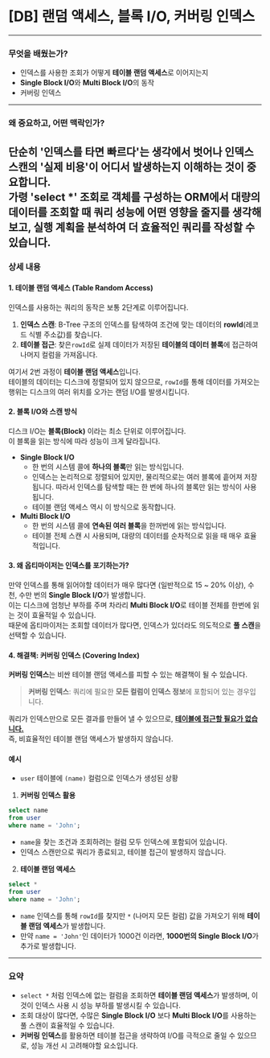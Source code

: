 # [DB] 랜덤 액세스, 블록 I/O, 커버링 인덱스

---
### 무엇을 배웠는가?
* 인덱스를 사용한 조회가 어떻게 **테이블 랜덤 액세스**로 이어지는지
* **Single Block I/O**와 **Multi Block I/O**의 동작
* 커버링 인덱스

---
### 왜 중요하고, 어떤 맥락인가?
단순히 '인덱스를 타면 빠르다'는 생각에서 벗어나 인덱스 스캔의 '실제 비용'이 어디서 발생하는지 이해하는 것이 중요합니다.   
가령 'select *' 조회로 객체를 구성하는 ORM에서 대량의 데이터를 조회할 때 쿼리 성능에 어떤 영향을 줄지를 생각해보고, 실행 계획을 분석하여 더 효율적인 쿼리를 작성할 수 있습니다.
---
### 상세 내용

#### 1. 테이블 랜덤 액세스 (Table Random Access)
인덱스를 사용하는 쿼리의 동작은 보통 2단계로 이루어집니다.

1. **인덱스 스캔**: B-Tree 구조의 인덱스를 탐색하여 조건에 맞는 데이터의 **rowId**(레코드 식별 주소값)를 찾습니다.
2. **테이블 접근**: 찾은`rowId`로 실제 데이터가 저장된 **테이블의 데이터 블록**에 접근하여 나머지 컬럼을 가져옵니다.

여기서 2번 과정이 **테이블 랜덤 액세스**입니다.   
테이블의 데이터는 디스크에 정렬되어 있지 않으므로, `rowId`를 통해 데이터를 가져오는 행위는 디스크의 여러 위치를 오가는 랜덤 I/O를 발생시킵니다. 

#### 2. 블록 I/O와 스캔 방식
디스크 I/O는 **블록(Block)** 이라는 최소 단위로 이루어집니다.   
이 블록을 읽는 방식에 따라 성능이 크게 달라집니다.   

* **Single Block I/O**
  * 한 번의 시스템 콜에 **하나의 블록**만 읽는 방식입니다.
  * 인덱스는 논리적으로 정렬되어 있지만, 물리적으로는 여러 블록에 흩어져 저장됩니다. 따라서 인덱스를 탐색할 때는 한 번에 하나의 블록만 읽는 방식이 사용됩니다.
  * 테이블 랜덤 액세스 역시 이 방식으로 동작합니다.
* **Multi Block I/O**
  * 한 번의 시스템 콜에 **연속된 여러 블록**을 한꺼번에 읽는 방식입니다.
  * 테이블 전체 스캔 시 사용되며, 대량의 데이터를 순차적으로 읽을 때 매우 효율적입니다.

#### 3. 왜 옵티마이저는 인덱스를 포기하는가?
만약 인덱스를 통해 읽어야할 데이터가 매우 많다면 (일반적으로 15 ~ 20% 이상), 수천, 수만 번의 **Single Block I/O**가 발생합니다.   
이는 디스크에 엄청난 부하를 주며 차라리 **Multi Block I/O**로 테이블 전체를 한번에 읽는 것이 효율적일 수 있습니다.   
때문에 옵티마이저는 조회할 데이터가 많다면, 인덱스가 있더라도 의도적으로 **풀 스캔**을 선택할 수 있습니다.

#### 4. 해결책: 커버링 인덱스 (Covering Index)
**커버링 인덱스**는 비싼 테이블 랜덤 액세스를 피할 수 있는 해결책이 될 수 있습니다.

> **커버링 인덱스**: 쿼리에 필요한 **모든 컬럼이 인덱스 정보**에 포함되어 있는 경우입니다.

쿼리가 인덱스만으로 모든 결과를 만들어 낼 수 있으므로, <ins>**테이블에 접근할 필요가 없습니다.**</ins>   
즉, 비효율적인 테이블 랜덤 액세스가 발생하지 않습니다.

#### 예시
- `user` 테이블에 `(name)` 컬럼으로 인덱스가 생성된 상황

1. **커버링 인덱스 활용**
```sql
select name
from user
where name = 'John';
```
- `name`을 찾는 조건과 조회하려는 컬럼 모두 인덱스에 포함되어 있습니다.
- 인덱스 스캔만으로 쿼리가 종료되고, 테이블 접근이 발생하지 않습니다.

2. **테이블 랜덤 액세스**
```sql
select *
from user
where name = 'John';
```
- `name` 인덱스를 통해 `rowId`를 찾지만 `*` (나머지 모든 컬럼) 값을 가져오기 위해 **테이블 랜덤 엑세스**가 발생합니다.
- 만약 `name = 'John'`인 데이터가 1000건 이라면, **1000번의 Single Block I/O**가 추가로 발생합니다.

---

### 요약
* `select *` 처럼 인덱스에 없는 컬럼을 조회하면 **테이블 랜덤 액세스**가 발생하며, 이것이 인덱스 사용 시 성능 부하를 발생시킬 수 있습니다.
* 조회 대상이 많다면, 수많은 **Single Block I/O** 보다 **Multi Block I/O**를 사용하는 풀 스캔이 효율적일 수 있습니다.
* **커버링 인덱스**를 활용하면 테이블 접근을 생략하여 I/O를 극적으로 줄일 수 있으므로, 성능 개선 시 고려해야할 요소입니다.
